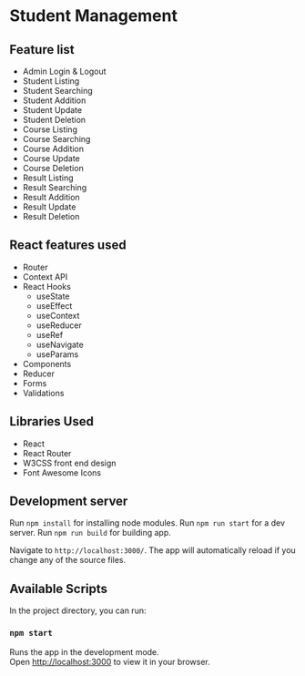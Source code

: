 # Student Management

## Feature list

 * Admin Login & Logout
 * Student Listing
 * Student Searching
 * Student Addition
 * Student Update
 * Student Deletion
 * Course Listing
 * Course Searching
 * Course Addition
 * Course Update
 * Course Deletion
 * Result Listing
 * Result Searching
 * Result Addition
 * Result Update
 * Result Deletion


## React features used

 * Router
 * Context API
 * React Hooks
    * useState
    * useEffect
    * useContext
    * useReducer
    * useRef
    * useNavigate
    * useParams
 * Components
 * Reducer
 * Forms
 * Validations

 

## Libraries Used

 * React
 * React Router
 * W3CSS front end design
 * Font Awesome Icons

## Development server

Run `npm install` for installing node modules. 
Run `npm run start` for a dev server. 
Run `npm run build` for building app.

Navigate to `http://localhost:3000/`. 
The app will automatically reload if you change any of the source files.

## Available Scripts

In the project directory, you can run:

### `npm start`

Runs the app in the development mode.\
Open [http://localhost:3000](http://localhost:3000) to view it in your browser.
